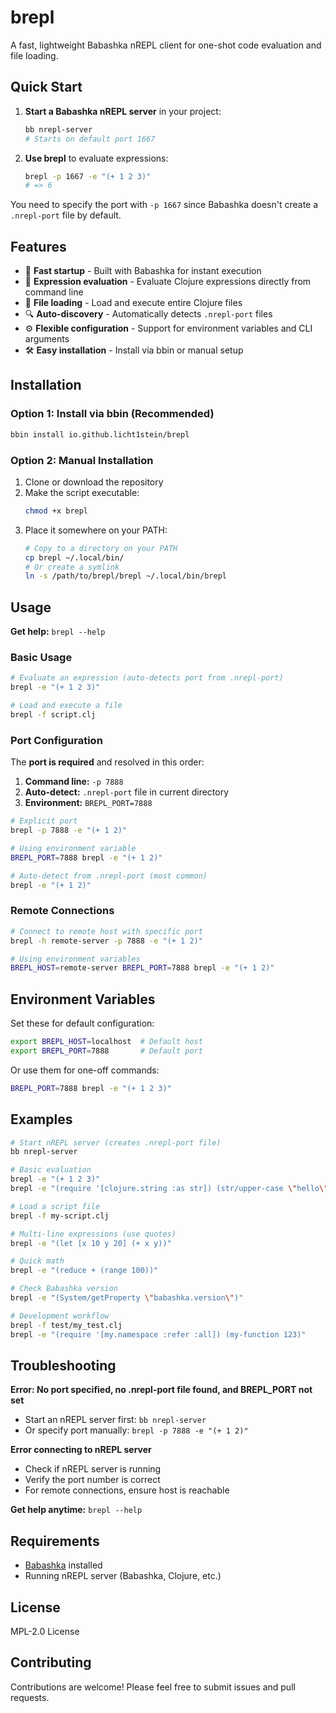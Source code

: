 # brepl

A fast, lightweight Babashka nREPL client for one-shot code evaluation and file loading.

## Quick Start

1. **Start a Babashka nREPL server** in your project:
   ```bash
   bb nrepl-server
   # Starts on default port 1667
   ```

2. **Use brepl** to evaluate expressions:
   ```bash
   brepl -p 1667 -e "(+ 1 2 3)"
   # => 6
   ```

You need to specify the port with `-p 1667` since Babashka doesn't create a `.nrepl-port` file by default.

## Features

- 🚀 **Fast startup** - Built with Babashka for instant execution
- 📝 **Expression evaluation** - Evaluate Clojure expressions directly from command line
- 📁 **File loading** - Load and execute entire Clojure files
- 🔍 **Auto-discovery** - Automatically detects `.nrepl-port` files
- ⚙️ **Flexible configuration** - Support for environment variables and CLI arguments
- 🛠️ **Easy installation** - Install via bbin or manual setup

## Installation

### Option 1: Install via bbin (Recommended)

```bash
bbin install io.github.licht1stein/brepl
```

### Option 2: Manual Installation

1. Clone or download the repository
2. Make the script executable:
   ```bash
   chmod +x brepl
   ```
3. Place it somewhere on your PATH:
   ```bash
   # Copy to a directory on your PATH
   cp brepl ~/.local/bin/
   # Or create a symlink
   ln -s /path/to/brepl/brepl ~/.local/bin/brepl
   ```

## Usage

**Get help:** `brepl --help`

### Basic Usage

```bash
# Evaluate an expression (auto-detects port from .nrepl-port)
brepl -e "(+ 1 2 3)"

# Load and execute a file
brepl -f script.clj
```

### Port Configuration

The **port is required** and resolved in this order:

1. **Command line:** `-p 7888`
2. **Auto-detect:** `.nrepl-port` file in current directory
3. **Environment:** `BREPL_PORT=7888`

```bash
# Explicit port
brepl -p 7888 -e "(+ 1 2)"

# Using environment variable
BREPL_PORT=7888 brepl -e "(+ 1 2)"

# Auto-detect from .nrepl-port (most common)
brepl -e "(+ 1 2)"
```

### Remote Connections

```bash
# Connect to remote host with specific port
brepl -h remote-server -p 7888 -e "(+ 1 2)"

# Using environment variables
BREPL_HOST=remote-server BREPL_PORT=7888 brepl -e "(+ 1 2)"
```

## Environment Variables

Set these for default configuration:

```bash
export BREPL_HOST=localhost  # Default host
export BREPL_PORT=7888       # Default port
```

Or use them for one-off commands:
```bash
BREPL_PORT=7888 brepl -e "(+ 1 2 3)"
```

## Examples

```bash
# Start nREPL server (creates .nrepl-port file)
bb nrepl-server

# Basic evaluation
brepl -e "(+ 1 2 3)"
brepl -e "(require '[clojure.string :as str]) (str/upper-case \"hello\")"

# Load a script file  
brepl -f my-script.clj

# Multi-line expressions (use quotes)
brepl -e "(let [x 10 y 20] (+ x y))"

# Quick math
brepl -e "(reduce + (range 100))"

# Check Babashka version
brepl -e "(System/getProperty \"babashka.version\")"

# Development workflow
brepl -f test/my_test.clj
brepl -e "(require '[my.namespace :refer :all]) (my-function 123)"
```

## Troubleshooting

**Error: No port specified, no .nrepl-port file found, and BREPL_PORT not set**
- Start an nREPL server first: `bb nrepl-server`
- Or specify port manually: `brepl -p 7888 -e "(+ 1 2)"`

**Error connecting to nREPL server**
- Check if nREPL server is running
- Verify the port number is correct
- For remote connections, ensure host is reachable

**Get help anytime:** `brepl --help`

## Requirements

- [Babashka](https://babashka.org/) installed
- Running nREPL server (Babashka, Clojure, etc.)

## License

MPL-2.0 License

## Contributing

Contributions are welcome! Please feel free to submit issues and pull requests.
